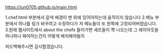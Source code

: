https://jun0705.github.io/main.html





1.chef.html 부분에서 갈색 배경이 맨 위에 있어야하는데 움직이지 않습니다
2.메뉴 부분에서 하나를 링크 바꾸려고 수정하다가 저 메뉴들이 또 왼쪽에 고정되어버렸습니다.
3.원래 웹사이트에서 about the chefs 들어가면 셰프들이 쫙 나오는데 그 레이아웃을 하나하나 짜야하는건지 어떻게 배치해야될지 

피드백해주시면 감사합겠습니다.
